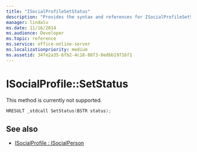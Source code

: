 ```yaml
---
title: "ISocialProfileSetStatus"
description: "Provides the syntax and references for ISocialProfileSetStatus, but this method is currently not supported."
manager: lindalu
ms.date: 11/16/2014
ms.audience: Developer
ms.topic: reference
ms.service: office-online-server
ms.localizationpriority: medium
ms.assetid: 34fe2a35-6fb2-4c18-88f3-0edbb19716f1
---
```


# ISocialProfile::SetStatus

This method is currently not supported. 
  
```cpp
HRESULT _stdcall SetStatus(BSTR status);
```

## See also

- [ISocialProfile : ISocialPerson](isocialprofileisocialperson.md)

